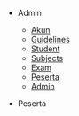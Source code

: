 - Admin

  - [Akun](akun.md)
  - [Guidelines](guidelines.md)
  - [Student](student.md)
  - [Subjects](subjects.md)
  - [Exam](exam.md)
  - [Peserta](peserta.md)
  - [Admin](admin.md)

- Peserta

